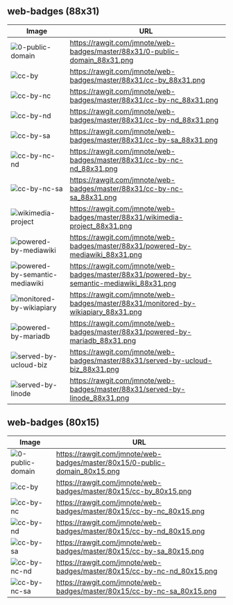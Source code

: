 ## web-badges (88x31)

Image | URL
--- | ---
![0-public-domain](https://rawgit.com/jmnote/web-badges/master/88x31/0-public-domain_88x31.png) | https://rawgit.com/jmnote/web-badges/master/88x31/0-public-domain_88x31.png
![cc-by](https://rawgit.com/jmnote/web-badges/master/88x31/cc-by_88x31.png) | https://rawgit.com/jmnote/web-badges/master/88x31/cc-by_88x31.png
![cc-by-nc](https://rawgit.com/jmnote/web-badges/master/88x31/cc-by-nc_88x31.png) | https://rawgit.com/jmnote/web-badges/master/88x31/cc-by-nc_88x31.png
![cc-by-nd](https://rawgit.com/jmnote/web-badges/master/88x31/cc-by-nd_88x31.png) | https://rawgit.com/jmnote/web-badges/master/88x31/cc-by-nd_88x31.png
![cc-by-sa](https://rawgit.com/jmnote/web-badges/master/88x31/cc-by-sa_88x31.png) | https://rawgit.com/jmnote/web-badges/master/88x31/cc-by-sa_88x31.png
![cc-by-nc-nd](https://rawgit.com/jmnote/web-badges/master/88x31/cc-by-nc-nd_88x31.png) | https://rawgit.com/jmnote/web-badges/master/88x31/cc-by-nc-nd_88x31.png
![cc-by-nc-sa](https://rawgit.com/jmnote/web-badges/master/88x31/cc-by-nc-sa_88x31.png) | https://rawgit.com/jmnote/web-badges/master/88x31/cc-by-nc-sa_88x31.png   
![wikimedia-project](https://rawgit.com/jmnote/web-badges/master/88x31/wikimedia-project_88x31.png) | https://rawgit.com/jmnote/web-badges/master/88x31/wikimedia-project_88x31.png   
![powered-by-mediawiki](https://rawgit.com/jmnote/web-badges/master/88x31/powered-by-mediawiki_88x31.png) | https://rawgit.com/jmnote/web-badges/master/88x31/powered-by-mediawiki_88x31.png   
![powered-by-semantic-mediawiki](https://rawgit.com/jmnote/web-badges/master/88x31/powered-by-semantic-mediawiki_88x31.png) | https://rawgit.com/jmnote/web-badges/master/88x31/powered-by-semantic-mediawiki_88x31.png
![monitored-by-wikiapiary](https://rawgit.com/jmnote/web-badges/master/88x31/monitored-by-wikiapiary_88x31.png) | https://rawgit.com/jmnote/web-badges/master/88x31/monitored-by-wikiapiary_88x31.png
![powered-by-mariadb](https://rawgit.com/jmnote/web-badges/master/88x31/powered-by-mariadb_88x31.png) | https://rawgit.com/jmnote/web-badges/master/88x31/powered-by-mariadb_88x31.png
![served-by-ucloud-biz](https://rawgit.com/jmnote/web-badges/master/88x31/served-by-ucloud-biz_88x31.png) | https://rawgit.com/jmnote/web-badges/master/88x31/served-by-ucloud-biz_88x31.png   
![served-by-linode](https://rawgit.com/jmnote/web-badges/master/88x31/served-by-linode_88x31.png) | https://rawgit.com/jmnote/web-badges/master/88x31/served-by-linode_88x31.png


## web-badges (80x15)

Image | URL
--- | ---
![0-public-domain](https://rawgit.com/jmnote/web-badges/master/80x15/0-public-domain_80x15.png) | https://rawgit.com/jmnote/web-badges/master/80x15/0-public-domain_80x15.png
![cc-by](https://rawgit.com/jmnote/web-badges/master/80x15/cc-by_80x15.png) | https://rawgit.com/jmnote/web-badges/master/80x15/cc-by_80x15.png
![cc-by-nc](https://rawgit.com/jmnote/web-badges/master/80x15/cc-by-nc_80x15.png) | https://rawgit.com/jmnote/web-badges/master/80x15/cc-by-nc_80x15.png
![cc-by-nd](https://rawgit.com/jmnote/web-badges/master/80x15/cc-by-nd_80x15.png) | https://rawgit.com/jmnote/web-badges/master/80x15/cc-by-nd_80x15.png
![cc-by-sa](https://rawgit.com/jmnote/web-badges/master/80x15/cc-by-sa_80x15.png) | https://rawgit.com/jmnote/web-badges/master/80x15/cc-by-sa_80x15.png
![cc-by-nc-nd](https://rawgit.com/jmnote/web-badges/master/80x15/cc-by-nc-nd_80x15.png) | https://rawgit.com/jmnote/web-badges/master/80x15/cc-by-nc-nd_80x15.png
![cc-by-nc-sa](https://rawgit.com/jmnote/web-badges/master/80x15/cc-by-nc-sa_80x15.png) | https://rawgit.com/jmnote/web-badges/master/80x15/cc-by-nc-sa_80x15.png   


